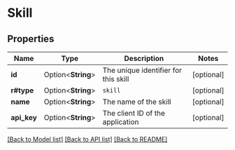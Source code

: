 # Skill

## Properties

Name | Type | Description | Notes
------------ | ------------- | ------------- | -------------
**id** | Option<**String**> | The unique identifier for this skill | [optional]
**r#type** | Option<**String**> | `skill` | [optional]
**name** | Option<**String**> | The name of the skill | [optional]
**api_key** | Option<**String**> | The client ID of the application | [optional]

[[Back to Model list]](../README.md#documentation-for-models) [[Back to API list]](../README.md#documentation-for-api-endpoints) [[Back to README]](../README.md)


